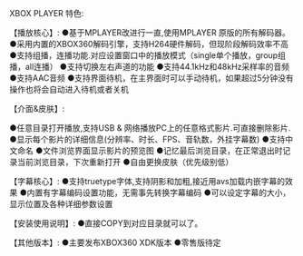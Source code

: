 XBOX PLAYER 特色:

【播放核心】:
●基于MPLAYER改进行一直,使用MPLAYER 原版的所有解码器。
●采用内置的XBOX360解码引擎，支持H264硬件解码，但现阶段解码效率不高
●支持组播，连播功能.对应设置窗口中的播放模式（single单个播放，group组播，all连播）
●支持切换左右声道的功能
●支持44.1kHz和48kHz采样率的音频
●支持AAC音频
●支持界面待机，在主界面时可以手动待机，如果超过5分钟没有操作也将会自动进入待机或者关机

【介面&皮肤】:

●任意目录打开播放,支持USB & 网络播放PC上的任意格式影片.可直接删除影片.
●显示每个影片的详细信息(分辨率、时长、FPS、音轨数，外挂字幕数)
●支持中文命名
●文件浏览界面显示影片的预览图
●记忆最后浏览目录，在正常退出时记录当前浏览目录，下次重新打开
●自由更换皮肤（优先级别低）

【字幕核心】:
●支持truetype字体,支持阴影和加粗,接近用avs加载内嵌字幕的效果
●内置有字幕编码设置功能，无需事先转换字幕编码
●可以设定字幕的大小，显示位置及各种详细参数设置

【安装使用说明】:
●直接COPY到对应目录就可以了。

【其他版本】:
●主要发布XBOX360 XDK版本
●零售版待定